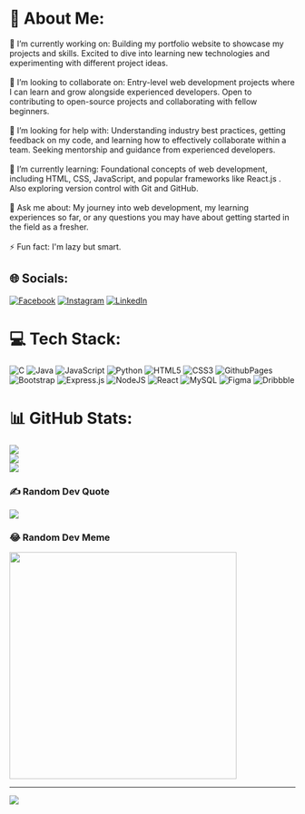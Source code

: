 # 💫 About Me:
🔭 I’m currently working on: Building my portfolio website to showcase my projects and skills. Excited to dive into learning new technologies and experimenting with different project ideas.<br><br>👯 I’m looking to collaborate on: Entry-level web development projects where I can learn and grow alongside experienced developers. Open to contributing to open-source projects and collaborating with fellow beginners.<br><br>🤝 I’m looking for help with: Understanding industry best practices, getting feedback on my code, and learning how to effectively collaborate within a team. Seeking mentorship and guidance from experienced developers.<br><br>🌱 I’m currently learning: Foundational concepts of web development, including HTML, CSS, JavaScript, and popular frameworks like React.js . Also exploring version control with Git and GitHub.<br><br>💬 Ask me about: My journey into web development, my learning experiences so far, or any questions you may have about getting started in the field as a fresher.<br><br>⚡ Fun fact: I'm lazy but smart.


## 🌐 Socials:
[![Facebook](https://img.shields.io/badge/Facebook-%231877F2.svg?logo=Facebook&logoColor=white)](https://facebook.com/https://www.facebook.com/vijay.vemuri.79) [![Instagram](https://img.shields.io/badge/Instagram-%23E4405F.svg?logo=Instagram&logoColor=white)](https://instagram.com/https://www.instagram.com/_vijay_vemuri/) [![LinkedIn](https://img.shields.io/badge/LinkedIn-%230077B5.svg?logo=linkedin&logoColor=white)](https://linkedin.com/in/https://www.linkedin.com/in/-vijay-vemuri/) 

# 💻 Tech Stack:
![C](https://img.shields.io/badge/c-%2300599C.svg?style=for-the-badge&logo=c&logoColor=white) ![Java](https://img.shields.io/badge/java-%23ED8B00.svg?style=for-the-badge&logo=openjdk&logoColor=white) ![JavaScript](https://img.shields.io/badge/javascript-%23323330.svg?style=for-the-badge&logo=javascript&logoColor=%23F7DF1E) ![Python](https://img.shields.io/badge/python-3670A0?style=for-the-badge&logo=python&logoColor=ffdd54) ![HTML5](https://img.shields.io/badge/html5-%23E34F26.svg?style=for-the-badge&logo=html5&logoColor=white) ![CSS3](https://img.shields.io/badge/css3-%231572B6.svg?style=for-the-badge&logo=css3&logoColor=white) ![GithubPages](https://img.shields.io/badge/github%20pages-121013?style=for-the-badge&logo=github&logoColor=white) ![Bootstrap](https://img.shields.io/badge/bootstrap-%238511FA.svg?style=for-the-badge&logo=bootstrap&logoColor=white) ![Express.js](https://img.shields.io/badge/express.js-%23404d59.svg?style=for-the-badge&logo=express&logoColor=%2361DAFB) ![NodeJS](https://img.shields.io/badge/node.js-6DA55F?style=for-the-badge&logo=node.js&logoColor=white) ![React](https://img.shields.io/badge/react-%2320232a.svg?style=for-the-badge&logo=react&logoColor=%2361DAFB) ![MySQL](https://img.shields.io/badge/mysql-%2300000f.svg?style=for-the-badge&logo=mysql&logoColor=white) ![Figma](https://img.shields.io/badge/figma-%23F24E1E.svg?style=for-the-badge&logo=figma&logoColor=white) ![Dribbble](https://img.shields.io/badge/Dribbble-EA4C89?style=for-the-badge&logo=dribbble&logoColor=white)
# 📊 GitHub Stats:
![](https://github-readme-stats.vercel.app/api?username=Vijayvemuri225&theme=radical&hide_border=true&include_all_commits=true&count_private=true)<br/>
![](https://github-readme-streak-stats.herokuapp.com/?user=Vijayvemuri225&theme=radical&hide_border=true)<br/>
![](https://github-readme-stats.vercel.app/api/top-langs/?username=Vijayvemuri225&theme=radical&hide_border=true&include_all_commits=true&count_private=true&layout=compact)

### ✍️ Random Dev Quote
![](https://quotes-github-readme.vercel.app/api?type=horizontal&theme=radical)

### 😂 Random Dev Meme
<img src='https://randommeme-five.vercel.app/' style="height: 400px;"/>

---
[![](https://visitcount.itsvg.in/api?id=Vijayvemuri225&icon=0&color=0)](https://visitcount.itsvg.in)

<!-- Proudly created with GPRM ( https://gprm.itsvg.in ) -->
